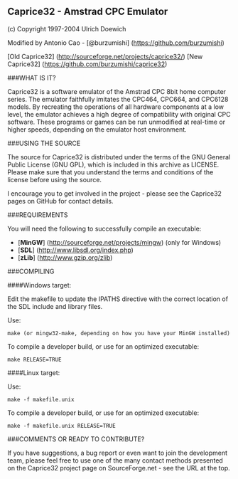 Caprice32 - Amstrad CPC Emulator
----------------

(c) Copyright 1997-2004 Ulrich Doewich

Modified by Antonio Cao - [@burzumishi] (https://github.com/burzumishi)

[Old Caprice32] (http://sourceforge.net/projects/caprice32/)
[New Caprice32] (https://github.com/burzumishi/caprice32)


###WHAT IS IT?

Caprice32 is a software emulator of the Amstrad CPC 8bit home computer series. The emulator faithfully imitates the CPC464, CPC664, and CPC6128 models. By recreating the operations of all hardware components at a low level, the emulator achieves a high degree of compatibility with original CPC software. These programs or games can be run unmodified at real-time or higher speeds, depending on the emulator host environment.

###USING THE SOURCE

The source for Caprice32 is distributed under the terms of the GNU General Public License (GNU GPL), which is included in this archive as LICENSE. Please make sure that you understand the terms and conditions of the license before using the source.

I encourage you to get involved in the project - please see the Caprice32 pages on GitHub for contact details.


###REQUIREMENTS

You will need the following to successfully compile an executable:

- [**MinGW**] (http://sourceforge.net/projects/mingw) (only for Windows)
- [**SDL**] (http://www.libsdl.org/index.php)
- [**zLib**] (http://www.gzip.org/zlib)


###COMPILING

####Windows target:

Edit the makefile to update the IPATHS directive with the correct location of the SDL include and library files.

Use:

  ```make (or mingw32-make, depending on how you have your MinGW installed)```

To compile a developer build, or use for an optimized executable:

  ```make RELEASE=TRUE```


####Linux target:

Use:

  ```make -f makefile.unix```

To compile a developer build, or use for an optimized executable:

  ```make -f makefile.unix RELEASE=TRUE```



###COMMENTS OR READY TO CONTRIBUTE?

If you have suggestions, a bug report or even want to join the development team, please feel free to use one of the many contact methods presented on the Caprice32 project page on SourceForge.net - see the URL at the top.
